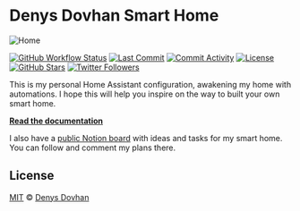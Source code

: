 # Denys Dovhan Smart Home

![Home](https://user-images.githubusercontent.com/3459374/152371766-1d2a1e17-34d3-4fe6-9e6d-aded02f14de1.png)

[![GitHub Workflow Status][github-img]][github-url]
[![Last Commit][last-commit-img]][github-url]
[![Commit Activity][commit-activity-img]][github-url]
[![License][license-img]][license-url]
[![GitHub Stars][stars-img]][github-url]
[![Twitter Followers][twitter-img]][twitter-url]

This is my personal Home Assistant configuration, awakening my home with automations. I hope this will help you inspire on the way to built your own smart home.

[**Read the documentation**](https://denysdovhan.com/smart-home)

I also have a [public Notion board](https://www.notion.so/denysdovhan/f09ea06da5db4cfa84d3ca50417b93b2?v=5fccab53c2fd4ac188ee0b92c2ca1cb9) with ideas and tasks for my smart home. You can follow and comment my plans there.

## License

[MIT][license-url] © [Denys Dovhan][denysdovhan]

<!-- References -->

[github-url]: https://github.com/denysdovhan/smart-home
[github-img]: https://img.shields.io/github/workflow/status/denysdovhan/smart-home/CI/master?style=flat-square
[last-commit-img]: https://img.shields.io/github/last-commit/denysdovhan/smart-home?style=flat-square
[commit-activity-img]: https://img.shields.io/github/commit-activity/m/denysdovhan/smart-home?style=flat-square
[license-url]: https://github.com/denysdovhan/smart-home/blob/master/LICENSE
[license-img]: https://img.shields.io/github/license/denysdovhan/smart-home?style=flat-square
[twitter-url]: https://twitter.com/denysdovhan
[twitter-img]: https://img.shields.io/twitter/follow/denysdovhan?label=Follow
[stars-img]: https://img.shields.io/github/stars/denysdovhan/smart-home?style=social
[denysdovhan]: https://denysdovhan.com
